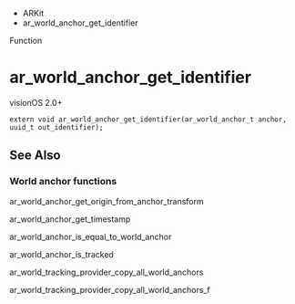

- ARKit
-  ar_world_anchor_get_identifier 

Function

# ar_world_anchor_get_identifier

visionOS 2.0+

``` source
extern void ar_world_anchor_get_identifier(ar_world_anchor_t anchor, uuid_t out_identifier);
```

## See Also

### World anchor functions

ar_world_anchor_get_origin_from_anchor_transform

ar_world_anchor_get_timestamp

ar_world_anchor_is_equal_to_world_anchor

ar_world_anchor_is_tracked

ar_world_tracking_provider_copy_all_world_anchors

ar_world_tracking_provider_copy_all_world_anchors_f


